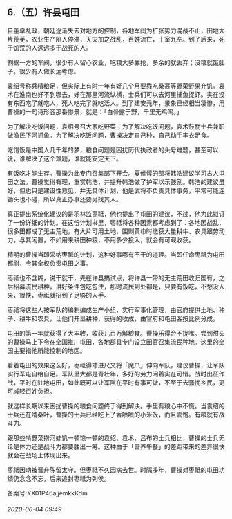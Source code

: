 ## 6.（五）许县屯田
自董卓乱政，朝廷逐渐失去对地方的控制，各地军阀为扩张势力混战不止，田地大片荒芜，农业生产陷入停滞，天灾加之战乱，百姓流亡，十室九空。到了后来，死于饥荒的人远远多于战死的人。



割据一方的军阀，很少有人留心农业，吃粮大多靠抢，多余的就丢弃；没粮就饿肚子。很少有人做长远考虑。



袁绍号称兵精粮足，但实际上有时一年有好几个月要靠吃桑葚等野菜野果充饥。袁术在淮南也好不到哪去，好在那里河流纵横，士兵们可以去河里捕鱼捉虾。实在没有东西吃了就吃人，死人吃完了就吃活人。到了建安元年，景象已经相当凄惨，用曹操的一句诗形容那番惨景，就是：「白骨露于野，千里无鸡鸣。」



为了解决吃饭问题，袁绍号召大家吃野菜；为了解决吃饭问题，袁术鼓励士兵兼职做渔民下河抓鱼。为了解决吃饭问题，曹操决定自己种，自己动手丰衣足食。



吃饱饭是中国人几千年的梦，粮食问题是困扰历代执政者的头号难题，甚至可以说，谁解决了这个难题，谁就能安定天下。



有饭吃才能生存。曹操为此专门召集部下开会。夏侯惇的部将韩浩建议学习古人屯田之法。曹操觉得有理，重赏韩浩，并提升韩浩做了护军以示鼓励。韩浩的建议虽好，但也只是建设性意见，并无具体计划，他是武将不负责具体事务，平常可能连锄头也不碰，所以真正办事还要另找其人。



真正提出系统化建议的是羽林监枣祗，他也提出了屯田的建议，不过，他为此拟订了一份详细的计划。在这份计划书里，枣祗将各种因素都考虑到了：各地因战乱，很多田都成了无主荒地，有大片可用土地，围剿黄巾时缴获大量耕牛、农具跟劳动力，与其闲置，不如用来耕田种粮，不用多少投入，就会有可观收获。



精明的曹操当即采纳枣祗的计划，这种好事哪有不干的道理。当即任命枣祗为屯田都尉，令其全权负责屯田之事。



枣祗也不含糊，说干就干，先在许县搞试点，将许县一带的无主荒田收归国有，之后招募流民耕种，讲好条件包吃包住，那时流民到处都是，只要有饭吃，不愁没人来，很快，枣祗就招到了足够的人手。



枣祗将这些人按军队的编制编成生产小组，实行军事化管理，由官府提供土地、种子、耕牛和农具，让他们开垦耕种，获得的收成，由官府和屯田客按比例分成。



屯田的第一年就获得了大丰收，收获几百万斛粮食。曹操乐得合不拢嘴。尝到甜头的曹操马上下令在全国推广屯田，各地郡县专门设立田官召集流民种地。这里的全国主要指他所能控制的地区。



看着屯田的效果这么好，枣祗得寸进尺又将「魔爪」伸向军队，建议曹操，让军队实行军屯自给自足。军队里大都是青壮年，多好的劳力闲着实在可惜。战时出征作战，平时在驻地屯田，如此既可以让军队在平时有事可做，不至于去骚扰乡民，更可减轻百姓负担。



就这样长期以来困扰曹操的粮食问题终于得到解决。手里有粮心中不慌。当袁绍的士兵还在啃桑叶，曹操的士兵已经吃上了香喷喷的小米饭，而且管饱。有粮就有战斗力。



跟那些啃野菜捞河蚌饥一顿饱一顿的袁绍、袁术、吕布的士兵相比，曹操的士兵无论是体力还是战斗力都要胜出一筹。这种由于「营养午餐」的差距带来的差异很快就会在战场上体现出来。



枣祗因功被晋升陈留太守。但枣祗不久因病去世。时隔多年，曹操对枣祗的屯田功绩仍念念不忘，后来追封枣祗为列侯。



备案号:YX01P46ajjemkkKdm


###### 2020-06-04 09:49
